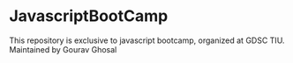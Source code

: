 # JavascriptBootCamp
This repository is exclusive to javascript bootcamp, organized at GDSC TIU. Maintained by Gourav Ghosal
